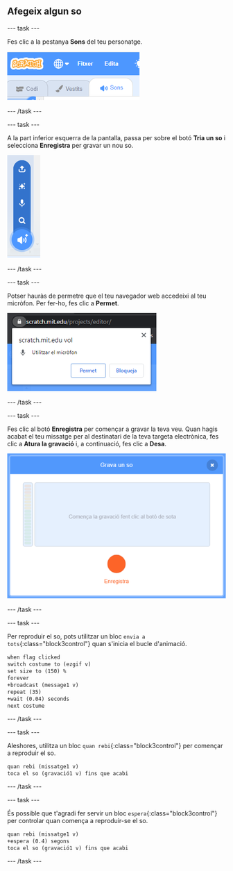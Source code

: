 ## Afegeix algun so

--- task ---

Fes clic a la pestanya **Sons** del teu personatge.

![imatge que mostra les pestanyes de so seleccionades per al personatge](images/sounds-tab.png)

--- /task ---

--- task ---

A la part inferior esquerra de la pantalla, passa per sobre el botó **Tria un so** i selecciona **Enregistra** per gravar un nou so.

![botó de sons que mostra la imatge seleccionada amb un so ressaltat](images/record-sound.png)

--- /task ---

--- task ---

Potser hauràs de permetre que el teu navegador web accedeixi al teu micròfon. Per fer-ho, fes clic a **Permet**.

![imatge que mostra l'avís del navegador web per habilitar l’accés al micròfon](images/allow-mic.png)

--- /task ---

--- task ---

Fes clic al botó **Enregistra** per començar a gravar la teva veu. Quan hagis acabat el teu missatge per al destinatari de la teva targeta electrònica, fes clic a **Atura la gravació** i, a continuació, fes clic a **Desa**.

![imatge que mostra la caixa de diàleg d'enregistrar a Scratch](images/record.png)

--- /task ---

--- task ---

Per reproduir el so, pots utilitzar un bloc `envia a tots`{:class="block3control"} quan s'inicia el bucle d'animació.

```blocks3
when flag clicked
switch costume to (ezgif v)
set size to (150) %
forever
+broadcast (message1 v)
repeat (35)
+wait (0.04) seconds
next costume
```

--- /task ---

--- task ---

Aleshores, utilitza un bloc `quan rebi`{:class="block3control"} per començar a reproduir el so.

```blocks3
quan rebi (missatge1 v)
toca el so (gravació1 v) fins que acabi
```

--- /task ---

--- task ---

És possible que t'agradi fer servir un bloc `espera`{:class="block3control"} per controlar quan comença a reproduir-se el so.

```blocks3
quan rebi (missatge1 v)
+espera (0.4) segons
toca el so (gravació1 v) fins que acabi
```

--- /task ---



